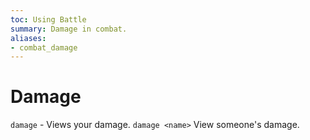 ```yaml
---
toc: Using Battle
summary: Damage in combat.
aliases:
- combat_damage
---
```


# Damage

`damage` - Views your damage.
`damage <name>` View someone's damage.

